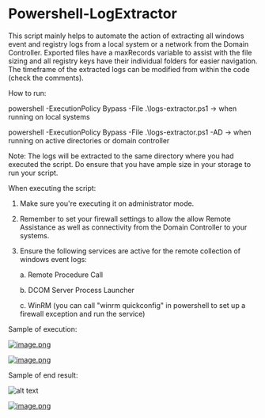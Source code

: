 # Powershell-LogExtractor

This script mainly helps to automate the action of extracting all windows event and registry logs from a local system or a network from the Domain Controller. Exported files have a maxRecords variable to assist with the file sizing and all registry keys have their individual folders for easier navigation. The timeframe of the extracted logs can be modified from within the code (check the comments).

How to run: 

powershell -ExecutionPolicy Bypass -File .\logs-extractor.ps1 -> when running on local systems

powershell -ExecutionPolicy Bypass -File .\logs-extractor.ps1 -AD -> when running on active directories or domain controller

Note: The logs will be extracted to the same directory where you had executed the script. Do ensure that you have ample size in your storage to run your script.

When executing the script:
  1. Make sure you're executing it on administrator mode.
  2. Remember to set your firewall settings to allow the allow Remote Assistance as well as connectivity from the Domain Controller to your systems.
  3. Ensure the following services are active for the remote collection of windows event logs:
     
     a. Remote Procedure Call       
    
     b. DCOM Server Process Launcher
     
     c. WinRM (you can call "winrm quickconfig" in powershell to set up a firewall exception and run the service)

Sample of execution:

[![image.png](https://i.postimg.cc/7LvNQcRt/image.png)](https://postimg.cc/cvmYvD0f)

[![image.png](https://i.postimg.cc/V6k07WzH/image.png)](https://postimg.cc/McgGHRMy)

Sample of end result:

![alt text](https://i.postimg.cc/9Fb52P2B/sample-result.png "Sample of end result")

[![image.png](https://i.postimg.cc/V6Xyrb2K/image.png)](https://postimg.cc/mzZpKhL9)

